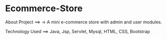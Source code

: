 # Ecommerce-Store
About Project ==>
-> A mini e-commerce store with admin and user modules.

Technology Used ==> Java, Jsp, Servlet, Mysql, HTML, CSS, Bootstrap
